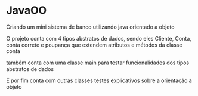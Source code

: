 # JavaOO
Criando um mini sistema de banco utilizando java orientado a objeto

O projeto conta com 4 tipos abstratos de dados, sendo eles Cliente, Conta, conta correte e poupança que extendem atributos e métodos da classe conta

também conta com uma classe main para testar funcionalidades dos tipos abstratos de dados 

E por fim conta com outras classes testes explicativos sobre a orientação a objeto
